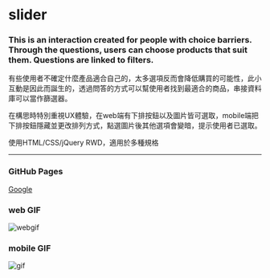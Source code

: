 # slider
### This is an interaction created for people with choice barriers. Through the questions, users can choose products that suit them. Questions are linked to filters.
有些使用者不確定什麼產品適合自己的，太多選項反而會降低購買的可能性，此小互動是因此而誕生的，透過問答的方式可以幫使用者找到最適合的商品，串接資料庫可以當作篩選器。

在構思時特別重視UX體驗，在web端有下排按鈕以及圖片皆可選取，mobile端把下排按鈕隱藏並更改排列方式，點選圖片後其他選項會變暗，提示使用者已選取。

使用HTML/CSS/jQuery
RWD，適用於多種規格
***
### GitHub Pages
[Google](https://blair-lu.github.io/slider/slider.html)


### web GIF 
![webgif](https://media.giphy.com/media/lBBbBLd7uM5NpvS3r6/giphy.gif)

### mobile GIF 
![gif](https://media.giphy.com/media/gj8LbpCJCMaZK5V3hA/giphy.gif)
